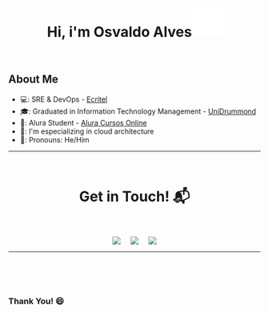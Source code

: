 <h1 align="center">Hi, i'm Osvaldo Alves<a><img src="https://github.com/Kathryn-Jie/Kathryn-Jie/blob/main/wave.gif" width="60px"/></h1>
</br>
<h2>About Me</h2>

- 💻: SRE & DevOps - <a href="https://www.ecritel.com">Ecritel</a>
- 🎓: Graduated in Information Technology Management - <a href="https://drummond.com.br/">UniDrummond</a>
- 🏫: Alura Student - <a href="https://www.alura.com.br/">Alura Cursos Online</a>
- 🌱: I'm especializing in cloud architecture
- 💬: Pronouns: He/Him
<hr>
</br>
<h1 align="center">Get in Touch! 📬</h1>
</br>
<p align="center">
<a href="https://www.linkedin.com/in/oalvesneto/" target="blank"><img align="center" src="https://img.shields.io/badge/LinkedIn-0077B5?style=for-the-badge&logo=linkedin&logoColor=white" /></a> &nbsp;&nbsp;&nbsp;  
<a href="mailto:oalvesxp@gmail.com" target="blank"><img align="center" src="https://img.shields.io/badge/Gmail-D14836?style=for-the-badge&logo=gmail&logoColor=white" /></a>    &nbsp;&nbsp;&nbsp;       
<a href="hhttps://github.com/oalvesxp" target="blank"><img align="center" src="https://img.shields.io/badge/GitHub-100000?style=for-the-badge&logo=github&logoColor=white" /></a>
</p>

<hr>
</br>
</br>
</br>
<h3>Thank You! 😄</h3>
